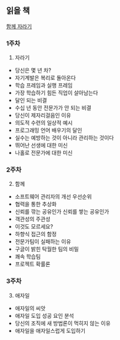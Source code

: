 ## 읽을 책 

[함께 자라기](http://www.yes24.com/Product/Goods/67350256?OzSrank=1)


### 1주차

1. 자라기

- 당신은 몇 년 차?
- 자기계발은 복리로 돌아온다
- 학습 프레임과 실행 프레임
- 가장 학습하기 힘든 직업이 살아남는다
- 달인 되는 비결
- 수십 년 동안 전문가가 안 되는 비결
- 당신이 제자리걸음인 이유
- 의도적 수련의 일상적 예시
- 프로그래밍 언어 배우기의 달인
- 실수는 예방하는 것이 아니라 관리하는 것이다
- 뛰어난 선생에 대한 미신
- 나홀로 전문가에 대한 미신



### 2주차

2. 함께

- 소프트웨어 관리자의 개선 우선순위
- 협력을 통한 추상화
- 신뢰를 깎는 공유인가 신뢰를 쌓는 공유인가
- 객관성의 주관성
- 이것도 모르세요?
- 하향식 접근의 함정
- 전문가팀이 실패하는 이유
- 구글이 밝힌 탁월한 팀의 비밀
- 쾌속 학습팀
- 프로젝트 확률론


### 3주차


3. 애자일

- 애자일의 씨앗
- 애자일 도입 성공 요인 분석
- 당신의 조직에 새 방법론이 먹히지 않는 이유
- 애자일을 애자일스럽게 도입하기


